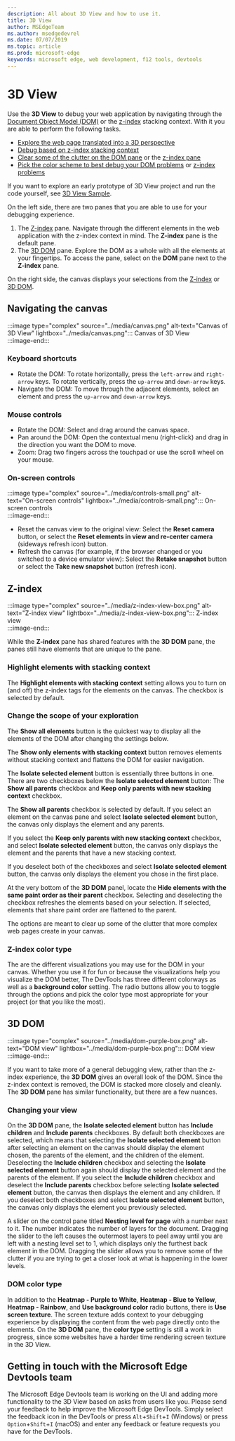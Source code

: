 ```yaml
---
description: All about 3D View and how to use it.
title: 3D View
author: MSEdgeTeam
ms.author: msedgedevrel
ms.date: 07/07/2019
ms.topic: article
ms.prod: microsoft-edge
keywords: microsoft edge, web development, f12 tools, devtools
---
```


# 3D View  

Use the **3D View** to debug your web application by navigating through the [Document Object Model (DOM)][MDNDocumentObjectModel] or the [z-index][MDNZIndex] stacking context.  With it you are able to perform the following tasks.  

*   [Explore the web page translated into a 3D perspective](#3d-dom)  
*   [Debug based on z-index stacking context](#z-index)  
*   [Clear some of the clutter on the DOM pane](#changing-your-view) or the [z-index pane](#change-the-scope-of-your-exploration)  
*   [Pick the color scheme to best debug your DOM problems](#dom-color-type) or [z-index problems](#z-index-color-type)  

If you want to explore an early prototype of 3D View project and run the code yourself, see [3D View Sample][GithubMicrosoftedgeDevtoolssamples3dview].   

On the left side, there are two panes that you are able to use for your debugging experience.  

1.  The [Z-index](#z-index) pane.  Navigate through the different elements in the web application with the z-index context in mind.  The **Z-index** pane is the default pane.  
1.  The [3D DOM](#3d-dom) pane.  Explore the DOM as a whole with all the elements at your fingertips.  To access the pane, select on the **DOM** pane next to the **Z-index** pane.  
    
On the right side, the canvas displays your selections from the [Z-index](#z-index) or [3D DOM](#3d-dom).  

## Navigating the canvas  

:::image type="complex" source="../media/canvas.png" alt-text="Canvas of 3D View" lightbox="../media/canvas.png":::
   Canvas of 3D View  
:::image-end:::  

### Keyboard shortcuts  

*   Rotate the DOM:  To rotate horizontally, press the `left-arrow` and `right-arrow` keys.  To rotate vertically, press the `up-arrow` and `down-arrow` keys.  
*   Navigate the DOM:  To move through the adjacent elements, select an element and press the `up-arrow` and `down-arrow` keys.  

### Mouse controls  

*   Rotate the DOM:  Select and drag around the canvas space.  
*   Pan around the DOM:  Open the contextual menu \(right-click\) and drag in the direction you want the DOM to move.  
*   Zoom:  Drag two fingers across the touchpad or use the scroll wheel on your mouse.  

### On-screen controls  

:::image type="complex" source="../media/controls-small.png" alt-text="On-screen controls" lightbox="../media/controls-small.png":::
   On-screen controls  
:::image-end:::  

*   Reset the canvas view to the original view:  Select the **Reset camera** button, or select the **Reset elements in view and re-center camera** \(sideways refresh icon\) button.  
*   Refresh the canvas \(for example, if the browser changed or you switched to a device emulator view\):  Select the **Retake snapshot** button or select the **Take new snapshot** button \(refresh icon\).  

## Z-index  

:::image type="complex" source="../media/z-index-view-box.png" alt-text="Z-index view" lightbox="../media/z-index-view-box.png":::
   Z-index view  
:::image-end:::  

While the **Z-index** pane has shared features with the **3D DOM** pane, the panes still have elements that are unique to the pane.  

### Highlight elements with stacking context  

The **Highlight elements with stacking context** setting allows you to turn on \(and off\) the z-index tags for the elements on the canvas.  The checkbox is selected by default.  

### Change the scope of your exploration  

The **Show all elements** button is the quickest way to display all the elements of the DOM after changing the settings below.  

The **Show only elements with stacking context** button removes elements without stacking context and flattens the DOM for easier navigation.  

The **Isolate selected element** button is essentially three buttons in one.  There are two checkboxes below the **Isolate selected element** button:  The **Show all parents** checkbox and **Keep only parents with new stacking context** checkbox.  

The **Show all parents** checkbox is selected by default.  If you select an element on the canvas pane and select **Isolate selected element** button, the canvas only displays the element and any parents.  

If you select the **Keep only parents with new stacking context** checkbox, and select **Isolate selected element** button, the canvas only displays the element and the parents that have a new stacking context.  

If you deselect both of the checkboxes and select **Isolate selected element** button, the canvas only displays the element you chose in the first place.  

At the very bottom of the **3D DOM** panel, locate the **Hide elements with the same paint order as their parent** checkbox.  Selecting and deselecting the checkbox refreshes the elements based on your selection.  If selected, elements that share paint order are flattened to the parent.  

The options are meant to clear up some of the clutter that more complex web pages create in your canvas.  

### Z-index color type  

The are the different visualizations you may use for the DOM in your canvas.  Whether you use it for fun or because the visualizations help you visualize the DOM better, The DevTools has three different colorways as well as a **background color** setting.  The radio buttons allow you to toggle through the options and pick the color type most appropriate for your project \(or that you like the most\).  

## 3D DOM  

:::image type="complex" source="../media/dom-purple-box.png" alt-text="DOM view" lightbox="../media/dom-purple-box.png":::
   DOM view  
:::image-end:::  

If you want to take more of a general debugging view, rather than the z-index experience, the **3D DOM** gives an overall look of the DOM.  Since the z-index context is removed, the DOM is stacked more closely and cleanly.  The **3D DOM** pane has similar functionality, but there are a few nuances.  

### Changing your view  

On the **3D DOM** pane, the **Isolate selected element** button has **Include children** and **Include parents** checkboxes.  By default both checkboxes are selected, which means that selecting the **Isolate selected element** button after selecting an element on the canvas should display the element chosen, the parents of the element, and the children of the element.  Deselecting the **Include children** checkbox and selecting the **Isolate selected element** button again should display the selected element and the parents of the element.  If you select the **Include children** checkbox and deselect the **Include parents** checkbox before selecting **Isolate selected element** button, the canvas then displays the element and any children.  If you deselect both checkboxes and select **Isolate selected element** button, the canvas only displays the element you previously selected.  

A slider on the control pane titled **Nesting level for page** with a number next to it.  The number indicates the number of layers for the document.  Dragging the slider to the left causes the outermost layers to peel away until you are left with a nesting level set to 1, which displays only the furthest back element in the DOM.  Dragging the slider allows you to remove some of the clutter if you are trying to get a closer look at what is happening in the lower levels.  

### DOM color type  

In addition to the **Heatmap - Purple to White**, **Heatmap - Blue to Yellow**, **Heatmap - Rainbow**, and **Use background color** radio buttons, there is **Use screen texture**.  The screen texture adds context to your debugging experience by displaying the content from the web page directly onto the elements.  On the **3D DOM** pane, the  **color type** setting is still a work in progress, since some websites have a harder time rendering screen texture in the 3D View.  

## Getting in touch with the Microsoft Edge Devtools team  

The Microsoft Edge Devtools team is working on the UI and adding more functionality to the 3D View based on asks from users like you.  Please send your feedback to help improve the Microsoft Edge DevTools.  Simply select the feedback icon in the DevTools or press `Alt`+`Shift`+`I` \(Windows\) or press `Option`+`Shift`+`I` \(macOS\) and enter any feedback or feature requests you have for the DevTools.  

<!-- links -->  

[GithubMicrosoftedgeDevtoolssamples3dview]: https://github.com/MicrosoftEdge/DevToolsSamples/tree/master/3DView "Microsoft Edge DevTools 3D View - MicrosoftEdge/DevToolsSamples | GitHub"  

[MDNDocumentObjectModel]: https://developer.mozilla.org/docs/Web/API/Document_Object_Model "Document Object Model (DOM) | MDN"  
[MDNZIndex]: https://developer.mozilla.org/docs/Web/CSS/z-index "z-index | MDN"  
